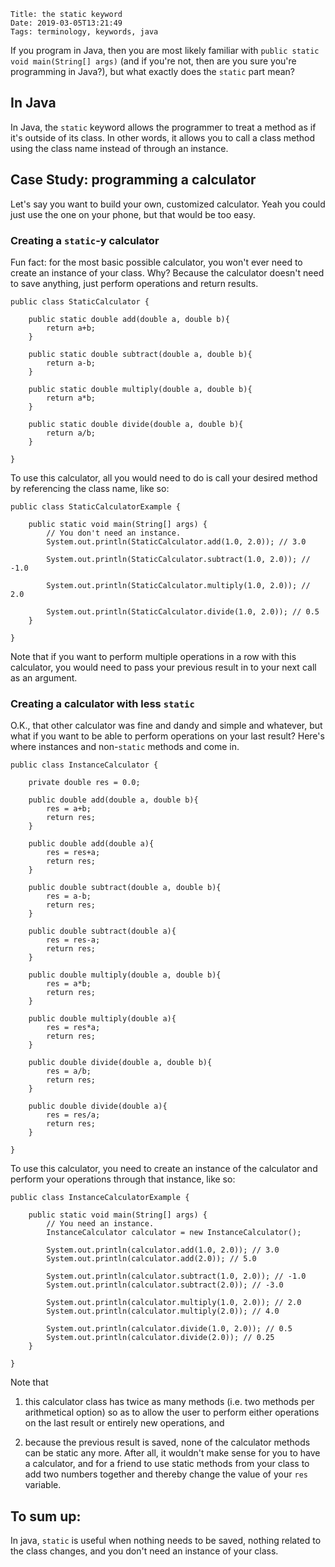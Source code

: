     Title: the static keyword
    Date: 2019-03-05T13:21:49
    Tags: terminology, keywords, java

If you program in Java, then you are most likely familiar with `public static void main(String[] args)` (and if you're not, then are you sure you're programming in Java?), but what exactly does the `static` part mean?

<!-- more -->

## In Java

In Java, the `static` keyword allows the programmer to treat a method as if it's outside of its class. In other words, it allows you to call a class method using the class name instead of through an instance.

## Case Study: programming a calculator

Let's say you want to build your own, customized calculator. Yeah you could just use the one on your phone, but that would be too easy.

### Creating a `static`-y calculator

Fun fact: for the most basic possible calculator, you won't ever need to create an instance of your class. Why? Because the calculator doesn't need to save anything, just perform operations and return results.

```
public class StaticCalculator {

	public static double add(double a, double b){
		return a+b;
	}

	public static double subtract(double a, double b){
		return a-b;
	}

	public static double multiply(double a, double b){
		return a*b;
	}

	public static double divide(double a, double b){
		return a/b;
	}
	
}

```

To use this calculator, all you would need to do is call your desired method by referencing the class name, like so:

```
public class StaticCalculatorExample {

	public static void main(String[] args) {
		// You don't need an instance.
		System.out.println(StaticCalculator.add(1.0, 2.0)); // 3.0

		System.out.println(StaticCalculator.subtract(1.0, 2.0)); // -1.0

		System.out.println(StaticCalculator.multiply(1.0, 2.0)); // 2.0

		System.out.println(StaticCalculator.divide(1.0, 2.0)); // 0.5
	}
	
}
```

Note that if you want to perform multiple operations in a row with this calculator, you would need to pass your previous result in to your next call as an argument.

### Creating a calculator with less `static`

O.K., that other calculator was fine and dandy and simple and whatever, but what if you want to be able to perform operations on your last result? Here's where instances and non-`static` methods and come in.

```
public class InstanceCalculator {

	private double res = 0.0;

	public double add(double a, double b){
		res = a+b;
		return res;
	}

	public double add(double a){
		res = res+a;
		return res;
	}

	public double subtract(double a, double b){
		res = a-b;
		return res;
	}

	public double subtract(double a){
		res = res-a;
		return res;
	}

	public double multiply(double a, double b){
		res = a*b;
		return res;
	}

	public double multiply(double a){
		res = res*a;
		return res;
	}

	public double divide(double a, double b){
		res = a/b;
		return res;
	}

	public double divide(double a){
		res = res/a;
		return res;
	}

}
```

To use this calculator, you need to create an instance of the calculator and perform your operations through that instance, like so:

```
public class InstanceCalculatorExample {
	
	public static void main(String[] args) {
		// You need an instance.
		InstanceCalculator calculator = new InstanceCalculator();

		System.out.println(calculator.add(1.0, 2.0)); // 3.0
		System.out.println(calculator.add(2.0)); // 5.0

		System.out.println(calculator.subtract(1.0, 2.0)); // -1.0
		System.out.println(calculator.subtract(2.0)); // -3.0

		System.out.println(calculator.multiply(1.0, 2.0)); // 2.0
		System.out.println(calculator.multiply(2.0)); // 4.0

		System.out.println(calculator.divide(1.0, 2.0)); // 0.5
		System.out.println(calculator.divide(2.0)); // 0.25
	}

}
```

Note that 

1. this calculator class has twice as many methods (i.e. two methods per arithmetical option) so as to allow the user to perform either operations on the last result or entirely new operations, and

2. because the previous result is saved, none of the calculator methods can be static any more. After all, it wouldn't make sense for you to have a calculator, and for a friend to use static methods from your class to add two numbers together and thereby change the value of your `res` variable.


## To sum up:

In java, `static` is useful when nothing needs to be saved, nothing related to the class changes, and you don't need an instance of your class.

